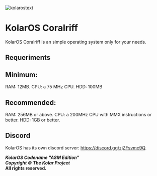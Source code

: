 ![kolarostext](https://user-images.githubusercontent.com/109924369/209975051-750f239b-e3b1-4fbd-80b4-8a02f642f95d.png)
# KolarOS Coralriff

KolarOS Coralriff is an simple operating system only for your needs.

## Requeriments

## Minimum:
RAM: 12MB.
CPU: a 75 MHz CPU.
HDD: 100MB

## Recommended:
RAM: 256MB or above.
CPU: a 200MHz CPU with MMX instructions or better.
HDD: 1GB or better.

## Discord

KolarOS has its own discord server: https://discord.gg/zjZFsvmc9Q.

**_KolarOS Codename "ASM Edition"_** <br>
**_Copyright © The Kolar Project_** <br>
**All rights reserved.**
